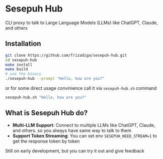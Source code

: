 # Sesepuh Hub
CLI proxy to talk to Large Language Models (LLMs) like ChatGPT, Claude, and others

## Installation
```bash
git clone https://github.com/frizadiga/sesepuh-hub.git
cd sesepuh-hub
make install
make build
# use the binary
./sesepuh-hub --prompt "Hello, how are you?"
```
or for some direct usage convinience call it via `sesepuh-hub.sh` command
```bash
sesepuh-hub.sh "Hello, how are you?"
```

## What is Sesepuh Hub do?
- **Multi-LLM Support**: Connect to multiple LLMs like ChatGPT, Claude, and others. so you always have same way to talk to them
- **Support Token Streaming**: You can set env `SESEPUH_NEED_STREAM=1` to get the response token by token

Still on early development, but you can try it out and give feedback

